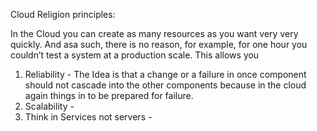 Cloud Religion principles:

In the Cloud you can create as many resources as you want very very quickly.
And asa such, there is no reason, for example, for one hour you couldn’t test a system at a production scale. This allows you 

1. Reliability - The Idea is that a change or a failure in once component should not cascade into the other components because in the cloud again things in to be prepared for failure.
2. Scalability - 
3. Think in Services not servers - 
